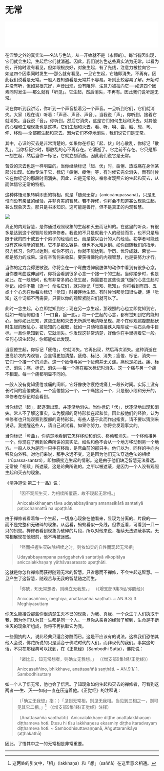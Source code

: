 # 无常

<iframe frameborder="0" marginwidth="0" marginheight="0" width=500 height=86 src="./mp3/13-0.mp3"></iframe>

在涅槃之外的真实法──名法与色法，从一开始就不是（永恒的）。每当有因出现，它们就会生起，生起后它们就消逝。因此，我们说名色这些真实法为无常。以看为例，开始时没有看见，但如眼根良好，对象生起，有了光线，注意力被拉向它──如这四个因素同时发生──那么就有看见。一旦它生起，它随即消失。不再有。因此我们说看是无常。一般人要知道看是无常并不容易。听则比较容易了解。开始时并没有听，但如耳根完好，声音出现，没有阻碍，注意力被拉向它──如这四个因素同时发生──那么就有「听见」。它生起，然后消失，不再有。因此我们说听是无常。

现在你听到我讲话，你听到一个声音接着另一个声音。一旦听到它们，它们就消失。大家（现在请）听着：「声音、声音、声音」。当我说「声」，你听到，接着它就消失。当我说「音」，你听到，然后它消失，这是它们如何生起和灭去。对其他的心理和生理现象也是这样。它们生起和灭去。看、听、嗅、尝、触、想、弯、伸、移动──全部都生起和灭去。因为它们不停地消失，我们说它们是无常。

其中，心识的灭去是非常清楚的。如果你在标记「起、伏」时心散乱，你标记「散乱」。当你标记它时，那散乱的心不再存在。它消逝了。它之前不存在。它只是那一刻生起，然后当你一标记，它就立刻消逝。因此我们说它是无常。

苦受的灭去也是一样明显的。当你继续标记「起、伏」时，疲倦、热或痛在身体某部分出现。如你专注于它，标记「疲倦、疲倦」等，有时候它完全消失，而有时候它在你标记的那段时间消失。因此，它是无常的。禅修者观照它的生起和灭去，从而体悟它无常的特相。

这种体悟现象转瞬即逝的特相，就是「随观无常」（aniccānupassanā）。只是思惟而没有亲证的经验，并非真实的智慧。若不禅修，你将会不知道甚么现象生起，甚么现象灭去。那只是书本知识。这可能是善行，但不是真正的内观智慧。

![](./img/13-0.webp)

真正的内观智慧，是你通过观照现象的生起和灭去而证知的。在这里的听众，有很多是达到这个观智阶段的禅修者。我说的不只是就我个人的经验而言，也不只是局限于我的四十或五十个弟子的经验而已，而是数以百计的人的经验。初学者可能还没有这种清晰的智慧。它不是那么容易，但也不太难达到。如你跟随我们的指示，努力修习，你可以达到。如你不努力，你就不能达到。学历、优异成就、荣誉──都是努力的成果。没有辛苦何来收获。要获得佛陀的内观智慧，也是要努力才行。

当你的定力变得更敏锐，你将会在一个弯曲或伸展肢体的动作中看到有很多心念。当你要弯曲或伸展时，你将会看到很多心念一个接一个的生起。当你踏步时，也是如此。在一眨眼间，也有非常多的心念生起，你需要在这些快速飞逝的心念生起时标记。如你不能（逐一）命名它们，就只标记「觉知、觉知」。你将看到有四、五或十个心念在你每次标记「觉知」时接连地生起。有时候当那觉知很快捷，连「觉知」这个词都不再需要。只要以你的观智紧随它们就可以了。

此时一念生起，心立即觉知到它；现在另一念生起，那观照的心也立即觉知到它。就如一句缅甸俗语：「一口食，舀一匙。」每一个生起的心念，都有觉知到它的能知心。当你如此觉知，这些生起和灭去无所遁形地清晰呈现。那个在你观照腹部起伏时生起的散乱心，被能知的心截取，犹如一只动物直接跌入陷阱或一块石头命中目标。一旦你觉知到它，它就消失。你发现这非常清楚，好像你在手里握着它一般。任何心识生起时，你都能如此发现。

当疲倦生起，你标记「疲倦」，它就消失。它再出现，然后再次消失。这种消逝在更高阶次的内观智，会显得更加清楚。疲倦、标记、消失；疲倦、标记、消失──它们一个接一个的消逝。这一个疲倦与另一个疲倦并无关连。痛也是如此。痛、标记、消失；痛、标记、消失──每一个痛在每次标记时消失。这一个痛与另一个痛不相混。每一个痛都明显不同的。

一般人没有觉知疲倦或痛的间断，它好像使你疲倦或痛上一段长时间。实际上没有长时间的疲倦或痛。一个疲倦接另一个，一个痛接另一个，只是很小段和分开的。禅修者在标记时会看到。

当你标记「起」，起逐渐出现，并逐渐地消失。当你标记「伏」，伏逐渐地出现和消失。常人不了解这事实，认为腹部的奇特形状在起和伏。因此按他们的经验，认为禅修者也只能观察到腹部的奇特形状。有些人基于此而作出指责。请不要以猜测来说话。我提醒这些人，请自己试试看。如果你努力，你将会发现事实的。

当你标记「弯曲」，你清楚地看到它怎样移动和消失、移动和消失，一个移动接另一个。你现在了解到论典所讲的真实法，如名和色不会从一个地方移动到另一个地方。一般人以为是同一只手在移动，是弯曲前的那只手。他们以为，同样的手向内移及向外移。对他们来说，那手永远不变。这是因为他们无法穿透色法的相续（rūpassa-santati），即物质接连生起的情形。这是由于他们缺乏智慧无法看透。无常被「相续」所遮蔽，这是论典所说的。之所以被遮蔽，是因为一个人没有观照生起和灭去的现象。

《清净道论‧第二十一品》说：
>「因不观照生灭，为相续所覆蔽，故不现起无常相。」
>
>Aniccalakkhaṇaṃ tāva udayabbayānaṃ amanasikārā santatiyā paṭicchannattā na upaṭṭhāti.

由于禅修者看着每一个生起，一切身心现象在他看来，显现为分离的、片段的──而不是完整和无破碎的现象。从远看，蚂蚁看似一条线，但靠近看，可看到一只一只的蚂蚁。禅修者看到现象为破碎的片段，所以对他来说，相续无法遮蔽事实。无常相展现在他眼前，他不再被迷惑。

>「然而把握生灭破除相续之时，则依如实的自性而现起无常相」
>
>Udayabbayampana pariggahetvā santatiyā vikopitāya aniccalakkhaṇaṃ yāthāvasarasato upaṭṭhāti.

这就是你怎样禅修而获得随观无常的智慧。只省思而不禅修，不会生起这智慧。一旦产生了这智慧，随观苦与无我的智慧随之而生。

>「弥酰，知无常想者，则确立无我想。」
>（《增支部9集3经/弥酰经》）
>
>Aniccasaññino, meghiya, anattasaññā saṇṭhāti.
>~ AN.9.3/ 3. Meghiyasuttaṃ

你怎么能接受那些你很清楚生灭不已的现象，为我、真我、一个众生？人们执取于我，因为他们认为其一生都是同一个人。一旦你从亲身的经验了解到，生命是不断生灭的现象所组成，你将不再执取它为我。

一些固执的人，说此经典只适合弥酰而已。这是不应该有的说法。这样我们恐怕其他人会说，佛陀所说的只是适合于佛陀时代的人们，而非现代的我们。事实这句话，不只在那经典可以找到，在《正觉经》（Sambodhi Sutta），佛陀说：
>「诸比丘，知无常想者，则确立无我想。」
>（《增支部9集1经/正觉经》）
>
>Aniccasaññino, bhikkhave, anattasaññā saṇṭhāti.
>~ AN.9.1/ 1. Sambodhisuttaṃ

如一个人了悟无常，他也会了悟苦。了知现象如何生起和灭去的禅修者，可看到这两者──生、灭──如何一直在压迫着他。《正觉经》的注释说：

>（「确立无我想」指：）「见到无常相，则见无我相。当见到三相之一，则可见其它二相。」[^59]
>（《增支部9集1经/正觉经》注释）
>
>（Anattasaññā saṇṭhātīti）Aniccalakkhaṇe diṭṭhe anattalakkhaṇaṃ diṭṭhameva hoti. Etesu hi tīsu lakkhaṇesu ekasmiṃ diṭṭhe itaradvayaṃ diṭṭhameva hoti.
>~ Sambodhisuttavaṇṇanā, Aṅguttaranikāya (aṭṭhakathā)

因此，了悟其中之一的无常相是非常重要。

---

[^59]: 这两处的引文中，「相」（lakkhaṇa）和「想」（saññā）在这里意义相通。
